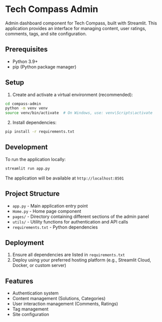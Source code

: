 # Tech Compass Admin

Admin dashboard component for Tech Compass, built with Streamlit. This application provides an interface for managing content, user ratings, comments, tags, and site configuration.

## Prerequisites

- Python 3.9+
- pip (Python package manager)

## Setup

1. Create and activate a virtual environment (recommended):
```bash
cd compass-admin
python -m venv venv
source venv/bin/activate  # On Windows, use: venv\Scripts\activate
```

2. Install dependencies:
```bash
pip install -r requirements.txt
```

## Development

To run the application locally:

```bash
streamlit run app.py
```

The application will be available at `http://localhost:8501`

## Project Structure

- `app.py` - Main application entry point
- `Home.py` - Home page component
- `pages/` - Directory containing different sections of the admin panel
- `utils/` - Utility functions for authentication and API calls
- `requirements.txt` - Python dependencies

## Deployment

1. Ensure all dependencies are listed in `requirements.txt`
2. Deploy using your preferred hosting platform (e.g., Streamlit Cloud, Docker, or custom server)

## Features

- Authentication system
- Content management (Solutions, Categories)
- User interaction management (Comments, Ratings)
- Tag management
- Site configuration 